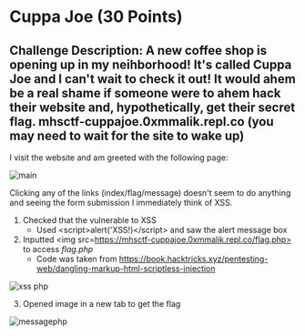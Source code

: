 # Cuppa Joe (30 Points)

## Challenge Description: A new coffee shop is opening up in my neihborhood! It's called Cuppa Joe and I can't wait to check it out! It would ahem be a real shame if someone were to ahem hack their website and, hypothetically, get their secret flag. mhsctf-cuppajoe.0xmmalik.repl.co (you may need to wait for the site to wake up)

I visit the website and am greeted with the following page: 

![main](https://user-images.githubusercontent.com/71312079/155993838-dd3d16a3-f8a1-4db8-bb41-1bf70f34a75a.png)

Clicking any of the links (index/flag/message) doesn't seem to do anything and seeing the form submission I immediately think of XSS.

1. Checked that the vulnerable to XSS
   * Used \<script>alert('XSS!)\</script> and saw the alert message box
2. Inputted \<img src=https://mhsctf-cuppajoe.0xmmalik.repl.co/flag.php> to access *flag.php*
   * Code was taken from https://book.hacktricks.xyz/pentesting-web/dangling-markup-html-scriptless-injection

![xss php](https://user-images.githubusercontent.com/71312079/155993845-005e5fc7-0d2e-4981-bf5c-71ac6a72973e.png)

3. Opened image in a new tab to get the flag

![messagephp](https://user-images.githubusercontent.com/71312079/155993839-9f8ad745-cda3-4f42-b441-81d9a0ecdf08.png)

